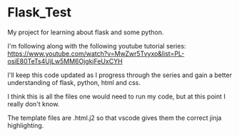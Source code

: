 # Flask_Test
My project for learning about flask and some python.

I'm following along with the following youtube tutorial series:
https://www.youtube.com/watch?v=MwZwr5Tvyxo&list=PL-osiE80TeTs4UjLw5MM6OjgkjFeUxCYH

I'll keep this code updated as I progress through the series and gain a better understanding of flask, python, html and css.

I think this is all the files one would need to run my code, but at this point I really don't know.

The template files are .html.j2 so that vscode gives them the correct jinja highlighting.
